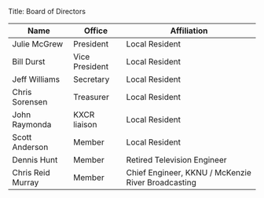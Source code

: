Title: Board of Directors

Name | Office | Affiliation
---- | ------ | -----------
Julie McGrew | President | Local Resident
Bill Durst | Vice President | Local Resident
Jeff Williams | Secretary | Local Resident
Chris Sorensen | Treasurer | Local Resident
John Raymonda | KXCR liaison | Local Resident
Scott Anderson | Member | Local Resident
Dennis Hunt | Member | Retired Television Engineer
Chris Reid Murray | Member | Chief Engineer, KKNU / McKenzie River Broadcasting
